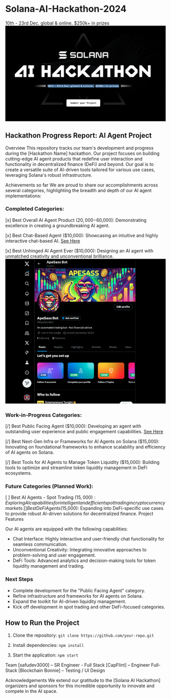 # Solana-AI-Hackathon-2024
10th - 23rd Dec. global &amp; online. $250k+ in prizes
![image](https://github.com/apeoutmeme/Solana-AI-Hackathon-2024/blob/7c575c348a12740ec8934270bee9d322974de56f/Hackathon-2025-Solana-assets/hackathon.png?raw=true)

## Hackathon Progress Report: AI Agent Project
Overview
This repository tracks our team's development and progress during the [Hackathon Name] hackathon. Our project focuses on building cutting-edge AI agent products that redefine user interaction and functionality in decentralized finance (DeFi) and beyond. Our goal is to create a versatile suite of AI-driven tools tailored for various use cases, leveraging Solana's robust infrastructure.

Achievements so far
We are proud to share our accomplishments across several categories, highlighting the breadth and depth of our AI agent implementations:

### Completed Categories:
[x] Best Overall AI Agent Product ($20,000-$60,000): Demonstrating excellence in creating a groundbreaking AI agent.

[x] Best Chat-Based Agent ($10,000): Showcasing an intuitive and highly interactive chat-based AI.
[See Here]([https://github.com/apeoutmeme/Solana-AI-Hackathon-2024/blob/7c575c348a12740ec8934270bee9d322974de56f/Hackathon-2025-Solana-assets/apebuddy-chat.mov?raw=true](https://github.com/apeoutmeme/Solana-AI-Hackathon-2024/blob/main/ApeDefiNavigator.md))

[x] Best Unhinged AI Agent Ever ($10,000): Designing an AI agent with unmatched creativity and unconventional brilliance.
![image](https://github.com/apeoutmeme/Solana-AI-Hackathon-2024/blob/7c575c348a12740ec8934270bee9d322974de56f/Hackathon-2025-Solana-assets/apeSass.png?raw=true)

### Work-in-Progress Categories:
[/] Best Public Facing Agent ($10,000): Developing an agent with outstanding user experience and public engagement capabilities.
[See Here](https://github.com/apeoutmeme/Solana-AI-Hackathon-2024/blob/main/ApeDefiNavigator.md)

[/] Best Next-Gen Infra or Frameworks for AI Agents on Solana ($15,000): Innovating on foundational frameworks to enhance scalability and efficiency of AI agents on Solana.

[/] Best Tools for AI Agents to Manage Token Liquidity ($15,000): Building tools to optimize and streamline token liquidity management in DeFi ecosystems.

### Future Categories (Planned Work):
[ ] Best AI Agents - Spot Trading ($15,000): Exploring AI capabilities for intelligent and efficient spot trading in cryptocurrency markets.
[ ] Best DeFi Agents ($15,000): Expanding into DeFi-specific use cases to provide robust AI-driven solutions for decentralized finance.
Project Features


Our AI agents are equipped with the following capabilities:

- Chat Interface: Highly interactive and user-friendly chat functionality for seamless communication.
- Unconventional Creativity: Integrating innovative approaches to problem-solving and user engagement.
- DeFi Tools: Advanced analytics and decision-making tools for token liquidity management and trading.

### Next Steps
- Complete development for the "Public Facing Agent" category.
- Refine infrastructure and frameworks for AI agents on Solana.
- Expand the toolkit for AI-driven liquidity management.
- Kick off development in spot trading and other DeFi-focused categories.



## How to Run the Project
1. Clone the repository:
`git clone https://github.com/your-repo.git`

2. Install dependencies:
`npm install`

3. Start the application:
`npm start`

Team
[safudev3000] – SR Engineer - Full Stack
[CapFlint] – Engineer Full-Stack
[Blockchain Bonnie] – Testing / UI Design

Acknowledgements
We extend our gratitude to the [Solana AI Hackathon] organizers and sponsors for this incredible opportunity to innovate and compete in the AI space.
